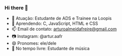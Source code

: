 ### Hi there 👋

- 🔭 Atuação: Estudante de ADS e Trainee na Loopis
- 🌱 Aprendendo: C, JavaScript, HTML e CSS
- 📫 Email de contato: arturoalmeidafreire@gmail.com
- 📷 Instagram: @artur.aafr
- 😄 Pronomes: ele/dele
- 🎸 No tempo livre: Estudante de música

